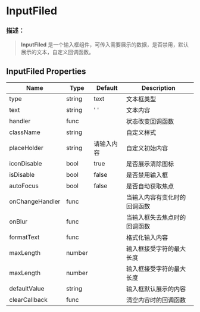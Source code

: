 InputFiled
===

### 描述：
>**InputFiled** 是一个输入框组件，可传入需要展示的数据，是否禁用，默认展示的文本，自定义回调函数。

## InputFiled Properties

Name | Type | Default | Description
---  |  --- | --- | ---  
type | string |text | 文本框类型 | 
text | string | ' ' |文本内容| 
handler | func |  | 状态改变回调函数|
className | string |  | 自定义样式 |
placeHolder | string | 请输入内容 |自定义初始内容| 
iconDisable | bool | true |是否展示清除图标|
isDisable | bool | false |是否禁用输入框|
autoFocus | bool | false | 是否自动获取焦点|
onChangeHandler | func | | 当输入内容有变化时的回调函数|onChangeHandler | func | | 当输入内容有变化时的回调函数|
onBlur | func | | 当输入框失去焦点时的回调函数|
formatText | func | | 格式化输入内容 |
maxLength | number | | 输入框接受字符的最大长度 |
maxLength | number | | 输入框接受字符的最大长度 |
defaultValue | string | | 输入框默认展示的内容 |
clearCallback | func | | 清空内容时的回调函数 |





